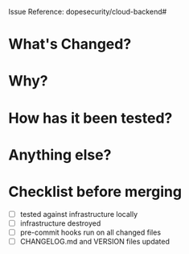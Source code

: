 Issue Reference: dopesecurity/cloud-backend#

# What's Changed?


# Why?


# How has it been tested?


# Anything else?


# Checklist before merging

- [ ] tested against infrastructure locally
- [ ] infrastructure destroyed
- [ ] pre-commit hooks run on all changed files
- [ ] CHANGELOG.md and VERSION files updated
